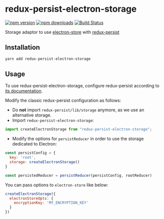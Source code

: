 # redux-persist-electron-storage

[![npm version](https://img.shields.io/npm/v/redux-persist-electron-storage.svg?style=flat-square)](https://www.npmjs.com/package/redux-persist-electron-storage)
[![npm downloads](https://img.shields.io/npm/dt/redux-persist-electron-storage.svg?style=flat-square)](https://www.npmjs.com/package/redux-persist-electron-storage)
[![Build Status](https://travis-ci.org/psperber/redux-persist-electron-storage.svg?branch=master)](https://travis-ci.org/psperber/redux-persist-electron-storage)

Storage adaptor to use [electron-store](https://github.com/sindresorhus/electron-store) with [redux-persist](https://github.com/rt2zz/redux-persist)

## Installation
```bash
yarn add redux-persist-electron-storage
```

## Usage

To use redux-persist-electron-storage, configure redux-persist according to [its documentation](https://github.com/rt2zz/redux-persist#redux-persist).

Modify the classic redux-persist configuration as follows:

- Do **not** import `redux-persist/lib/storage` anymore, as we use an alternative storage.
- Import `redux-persist-electron-storage`:

```js
import createElectronStorage from "redux-persist-electron-storage";
```

- Modify the options for `persistReducer` in order to use the storage dedicated to Electron:

```js
const persistConfig = {
  key: 'root',
  storage: createElectronStorage()
}

const persistedReducer = persistReducer(persistConfig, rootReducer)
```

You can pass options to `electron-store` like below:

```js
createElectronStorage({
  electronStoreOpts: {
    encryptionKey: 'MY_ENCRYPTION_KEY'
  }
})
```

